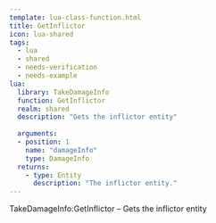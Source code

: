 ```yaml
---
template: lua-class-function.html
title: GetInflictor
icon: lua-shared
tags:
  - lua
  - shared
  - needs-verification
  - needs-example
lua:
  library: TakeDamageInfo
  function: GetInflictor
  realm: shared
  description: "Gets the inflictor entity"
  
  arguments:
  - position: 1
    name: "damageInfo"
    type: DamageInfo
  returns:
    - type: Entity
      description: "The inflictor entity."
---
```


<div class="lua__search__keywords">
TakeDamageInfo:GetInflictor &#x2013; Gets the inflictor entity
</div>
